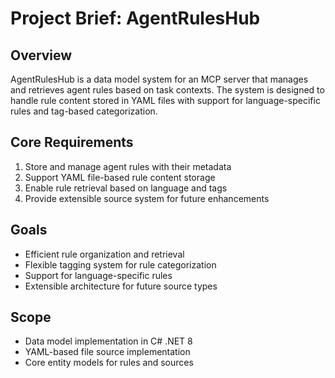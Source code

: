 # Project Brief: AgentRulesHub

## Overview
AgentRulesHub is a data model system for an MCP server that manages and retrieves agent rules based on task contexts. The system is designed to handle rule content stored in YAML files with support for language-specific rules and tag-based categorization.

## Core Requirements
1. Store and manage agent rules with their metadata
2. Support YAML file-based rule content storage
3. Enable rule retrieval based on language and tags
4. Provide extensible source system for future enhancements

## Goals
- Efficient rule organization and retrieval
- Flexible tagging system for rule categorization
- Support for language-specific rules
- Extensible architecture for future source types

## Scope
- Data model implementation in C# .NET 8
- YAML-based file source implementation
- Core entity models for rules and sources
